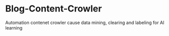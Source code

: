 # Blog-Content-Crowler
Automation contenet crowler cause data mining, clearing and labeling for AI learning
